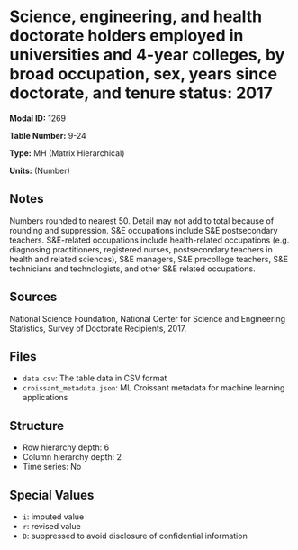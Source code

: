 # Science, engineering, and health doctorate holders employed in universities and 4-year colleges, by broad occupation, sex, years since doctorate, and tenure status: 2017

**Modal ID:** 1269

**Table Number:** 9-24

**Type:** MH (Matrix Hierarchical)

**Units:** (Number)

## Notes

Numbers rounded to nearest 50. Detail may not add to total because of rounding and suppression. S&E occupations include S&E postsecondary teachers. S&E-related occupations include health-related occupations (e.g. diagnosing practitioners, registered nurses, postsecondary teachers in health and related sciences), S&E managers, S&E precollege teachers, S&E technicians and technologists, and other S&E related occupations.

## Sources

National Science Foundation, National Center for Science and Engineering Statistics, Survey of Doctorate Recipients, 2017.

## Files

- `data.csv`: The table data in CSV format
- `croissant_metadata.json`: ML Croissant metadata for machine learning applications

## Structure

- Row hierarchy depth: 6
- Column hierarchy depth: 2
- Time series: No

## Special Values

- `i`: imputed value
- `r`: revised value
- `D`: suppressed to avoid disclosure of confidential information
